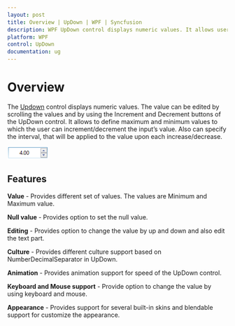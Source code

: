 ```yaml
---
layout: post
title: Overview | UpDown | WPF | Syncfusion
description: WPF UpDown control displays numeric values. It allows users to define maximum and minimum values to which the user can increment or decrement the input value.
platform: WPF
control: UpDown
documentation: ug
---
```




# Overview

The [Updown](https://help.syncfusion.com/cr/wpf/Syncfusion.Shared.Wpf~Syncfusion.Windows.Shared.UpDown.html) control displays numeric values. The value can be edited by scrolling the values and by using the Increment and Decrement buttons of the UpDown control. It allows to define maximum and minimum values to which the user can increment/decrement the input’s value. Also can specify the interval, that will be applied to the value upon each increase/decrease.

![Overview of UpDown control](Overview_images/overview.png)

## Features

**Value** - Provides different set of values. The values are Minimum and Maximum value.

**Null value** - Provides option to set the null value.

**Editing** - Provides option to change the value by up and down and also edit the text part.

**Culture** - Provides different culture support based on NumberDecimalSeparator in UpDown.

**Animation** - Provides animation support for speed of the UpDown control. 

**Keyboard and Mouse support** - Provide option to change the value by using keyboard and mouse.

**Appearance** - Provides support for several built-in skins and blendable support for customize the appearance.


